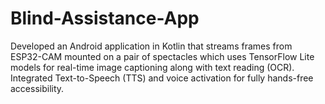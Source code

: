 # Blind-Assistance-App
Developed an Android application in Kotlin that streams frames from ESP32-CAM mounted on a pair of  spectacles which uses TensorFlow Lite models for real-time image captioning along with text reading (OCR).  Integrated Text-to-Speech (TTS) and voice activation for fully hands-free accessibility.

